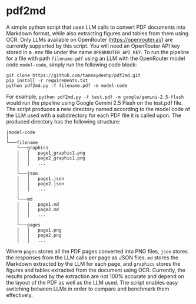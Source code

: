 # pdf2md
A simple python script that uses LLM calls to convert PDF documents into Markdown format, while also extracting figures and tables from them using OCR.
Only LLMs available on OpenRouter (https://openrouter.ai/) are currently supported by this script. You will need an OpenRouter API key stored in a .env file under the name `OPENROUTER_API_KEY`.
To run the pipeline for a file with path `filename.pdf` using an LLM with the OpenRouter model code `model-code`, simply run the following code block:
```
git clone https://github.com/tanmaydeshp/pdf2md.git
pip install -r requirements.txt 
python pdf2md.py -f filename.pdf -m model-code
```
For example, `python pdf2md.py -f test.pdf -m google/gemini-2.5-flash` would run the pipeline using Google Gemini 2.5 Flash on the test.pdf file.
The script produces a new directory named according to the model code of the LLM used with a subdirectory for each PDF file it is called upon. The produced directory has the following structure:
```
|model-code   
|    
└───filename   
    └───graphics
    │   │   page1_graphic1.png
    │   │   page2_graphic1.png
    │   │   ...     
    │      
    └───json
    │   │   page1.json
    │   │   page2.json
    │   │   ...
    │    
    └───md
    │   │   page1.md
    │   │   page2.md
    │   │   ...
    │  
    └───pages
    │   │   page1.png
    │   │   page2.png
    │   │   ...
```
Where `pages` stores all the PDF pages converted into PNG files, `json` stores the responses from the LLM calls per page as JSON files, `md` stores the Markdown extracted by the LLM for each page, and `graphics` stores the figures and tables extracted from the document using OCR.
Currently, the results produced by the extraction are not 100% accurate and depend on the layout of the PDF as well as the LLM used. The script enables easy switching between LLMs in order to compare and benchmark them effectively.